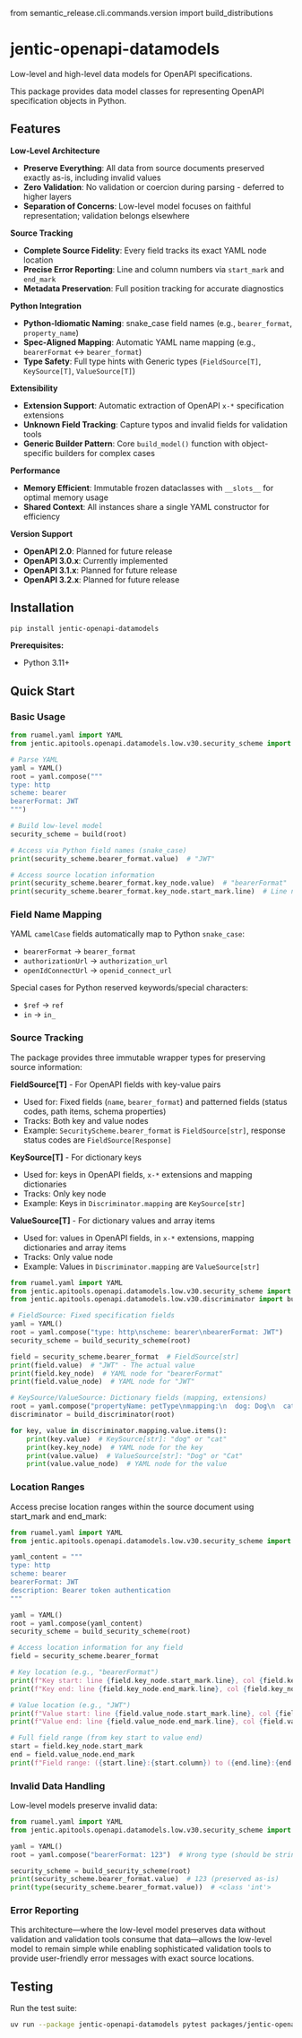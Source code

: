 from semantic_release.cli.commands.version import build_distributions

# jentic-openapi-datamodels

Low-level and high-level data models for OpenAPI specifications.

This package provides data model classes for representing OpenAPI specification objects in Python.

## Features

**Low-Level Architecture**
- **Preserve Everything**: All data from source documents preserved exactly as-is, including invalid values
- **Zero Validation**: No validation or coercion during parsing - deferred to higher layers
- **Separation of Concerns**: Low-level model focuses on faithful representation; validation belongs elsewhere

**Source Tracking**
- **Complete Source Fidelity**: Every field tracks its exact YAML node location
- **Precise Error Reporting**: Line and column numbers via `start_mark` and `end_mark`
- **Metadata Preservation**: Full position tracking for accurate diagnostics

**Python Integration**
- **Python-Idiomatic Naming**: snake_case field names (e.g., `bearer_format`, `property_name`)
- **Spec-Aligned Mapping**: Automatic YAML name mapping (e.g., `bearerFormat` ↔ `bearer_format`)
- **Type Safety**: Full type hints with Generic types (`FieldSource[T]`, `KeySource[T]`, `ValueSource[T]`)

**Extensibility**
- **Extension Support**: Automatic extraction of OpenAPI `x-*` specification extensions
- **Unknown Field Tracking**: Capture typos and invalid fields for validation tools
- **Generic Builder Pattern**: Core `build_model()` function with object-specific builders for complex cases

**Performance**
- **Memory Efficient**: Immutable frozen dataclasses with `__slots__` for optimal memory usage
- **Shared Context**: All instances share a single YAML constructor for efficiency

**Version Support**
- **OpenAPI 2.0**: Planned for future release
- **OpenAPI 3.0.x**: Currently implemented
- **OpenAPI 3.1.x**: Planned for future release
- **OpenAPI 3.2.x**: Planned for future release

## Installation

```bash
pip install jentic-openapi-datamodels
```

**Prerequisites:**
- Python 3.11+

## Quick Start

### Basic Usage

```python
from ruamel.yaml import YAML
from jentic.apitools.openapi.datamodels.low.v30.security_scheme import build

# Parse YAML
yaml = YAML()
root = yaml.compose("""
type: http
scheme: bearer
bearerFormat: JWT
""")

# Build low-level model
security_scheme = build(root)

# Access via Python field names (snake_case)
print(security_scheme.bearer_format.value)  # "JWT"

# Access source location information
print(security_scheme.bearer_format.key_node.value)  # "bearerFormat"
print(security_scheme.bearer_format.key_node.start_mark.line)  # Line number
```

### Field Name Mapping

YAML `camelCase` fields automatically map to Python `snake_case`:
- `bearerFormat` → `bearer_format`
- `authorizationUrl` → `authorization_url`
- `openIdConnectUrl` → `openid_connect_url`

Special cases for Python reserved keywords/special characters:
- `$ref` → `ref`
- `in` → `in_`

### Source Tracking

The package provides three immutable wrapper types for preserving source information:

**FieldSource[T]** - For OpenAPI fields with key-value pairs
- Used for: Fixed fields (`name`, `bearer_format`) and patterned fields (status codes, path items, schema properties)
- Tracks: Both key and value nodes
- Example: `SecurityScheme.bearer_format` is `FieldSource[str]`, response status codes are `FieldSource[Response]`

**KeySource[T]** - For dictionary keys
- Used for: keys in OpenAPI fields, `x-*` extensions and mapping dictionaries
- Tracks: Only key node
- Example: Keys in `Discriminator.mapping` are `KeySource[str]`

**ValueSource[T]** - For dictionary values and array items
- Used for: values in OpenAPI fields, in `x-*` extensions, mapping dictionaries and array items
- Tracks: Only value node
- Example: Values in `Discriminator.mapping` are `ValueSource[str]`

```python
from ruamel.yaml import YAML
from jentic.apitools.openapi.datamodels.low.v30.security_scheme import build as build_security_scheme
from jentic.apitools.openapi.datamodels.low.v30.discriminator import build as build_discriminator

# FieldSource: Fixed specification fields
yaml = YAML()
root = yaml.compose("type: http\nscheme: bearer\nbearerFormat: JWT")
security_scheme = build_security_scheme(root)

field = security_scheme.bearer_format  # FieldSource[str]
print(field.value)  # "JWT" - The actual value
print(field.key_node)  # YAML node for "bearerFormat"
print(field.value_node)  # YAML node for "JWT"

# KeySource/ValueSource: Dictionary fields (mapping, extensions)
root = yaml.compose("propertyName: petType\nmapping:\n  dog: Dog\n  cat: Cat")
discriminator = build_discriminator(root)

for key, value in discriminator.mapping.value.items():
    print(key.value)  # KeySource[str]: "dog" or "cat"
    print(key.key_node)  # YAML node for the key
    print(value.value)  # ValueSource[str]: "Dog" or "Cat"
    print(value.value_node)  # YAML node for the value
```

### Location Ranges

Access precise location ranges within the source document using start_mark and end_mark:

```python
from ruamel.yaml import YAML
from jentic.apitools.openapi.datamodels.low.v30.security_scheme import build as build_security_scheme

yaml_content = """
type: http
scheme: bearer
bearerFormat: JWT
description: Bearer token authentication
"""

yaml = YAML()
root = yaml.compose(yaml_content)
security_scheme = build_security_scheme(root)

# Access location information for any field
field = security_scheme.bearer_format

# Key location (e.g., "bearerFormat")
print(f"Key start: line {field.key_node.start_mark.line}, col {field.key_node.start_mark.column}")
print(f"Key end: line {field.key_node.end_mark.line}, col {field.key_node.end_mark.column}")

# Value location (e.g., "JWT")
print(f"Value start: line {field.value_node.start_mark.line}, col {field.value_node.start_mark.column}")
print(f"Value end: line {field.value_node.end_mark.line}, col {field.value_node.end_mark.column}")

# Full field range (from key start to value end)
start = field.key_node.start_mark
end = field.value_node.end_mark
print(f"Field range: ({start.line}:{start.column}) to ({end.line}:{end.column})")
```

### Invalid Data Handling

Low-level models preserve invalid data:

```python
from ruamel.yaml import YAML
from jentic.apitools.openapi.datamodels.low.v30.security_scheme import build as build_security_scheme

yaml = YAML()
root = yaml.compose("bearerFormat: 123")  # Wrong type (should be string)

security_scheme = build_security_scheme(root)
print(security_scheme.bearer_format.value)  # 123 (preserved as-is)
print(type(security_scheme.bearer_format.value))  # <class 'int'>
```

### Error Reporting

This architecture—where the low-level model preserves data without validation and validation tools consume 
that data—allows the low-level model to remain simple while enabling sophisticated validation tools to provide
user-friendly error messages with exact source locations.

## Testing

Run the test suite:

```bash
uv run --package jentic-openapi-datamodels pytest packages/jentic-openapi-datamodels -v
```
